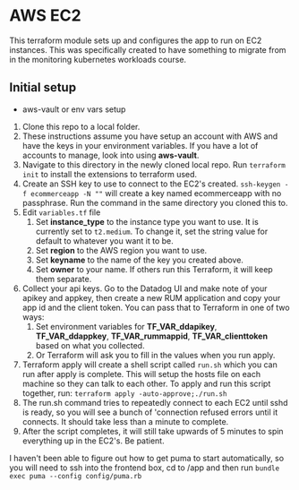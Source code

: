 # AWS EC2

This terraform module sets up and configures the app to run on EC2 instances. This was specifically created to have something to migrate from in the monitoring kubernetes workloads course.

## Initial setup

- aws-vault or env vars setup

1. Clone this repo to a local folder.
1. These instructions assume you have setup an account with AWS and have the keys in your environment variables. If you have a lot of accounts to manage, look into using **aws-vault**.
1. Navigate to this directory in the newly cloned local repo. Run `terraform init` to install the extensions to terraform used.
1. Create an SSH key to use to connect to the EC2's created. `ssh-keygen -f ecommerceapp -N ""` will create a key named ecommerceapp with no passphrase. Run the command in the same directory you cloned this to.
1. Edit `variables.tf` file
   1. Set **instance_type** to the instance type you want to use. It is currently set to `t2.medium`. To change it, set the string value for default to whatever you want it to be.
   1. Set **region** to the AWS region you want to use.
   1. Set **keyname** to the name of the key you created above.
   1. Set **owner** to your name. If others run this Terraform, it will keep them separate.
1. Collect your api keys. Go to the Datadog UI and make note of your apikey and appkey, then create a new RUM application and copy your app id and the client token. You can pass that to Terraform in one of two ways:
   1. Set environment variables for **TF_VAR_ddapikey**, **TF_VAR_ddappkey**, **TF_VAR_rummappid**, **TF_VAR_clienttoken** based on what you collected.
   2. Or Terraform will ask you to fill in the values when you run apply.
1. Terraform apply will create a shell script called `run.sh` which you can run after apply is complete. This will setup the hosts file on each machine so they can talk to each other. To apply and run this script together, run: `terraform apply -auto-approve;./run.sh`
1. The run.sh command tries to repeatedly connect to each EC2 until sshd is ready, so you will see a bunch of 'connection refused errors until it connects. It should take less than a minute to complete.
1. After the script completes, it will still take upwards of 5 minutes to spin everything up in the EC2's. Be patient.

I haven't been able to figure out how to get puma to start automatically, so you will need to ssh into the frontend box, cd to /app and then run `bundle exec puma --config config/puma.rb`